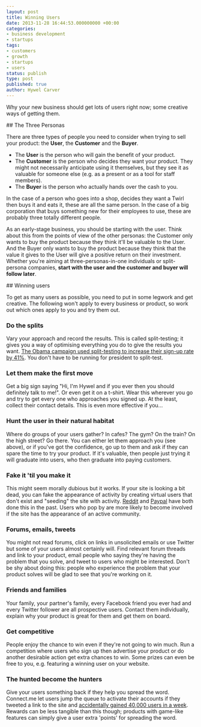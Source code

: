 ```yaml
---
layout: post
title: Winning Users
date: 2013-11-28 16:44:53.000000000 +00:00
categories:
- business development
- startups
tags:
- customers
- growth
- startups
- users
status: publish
type: post
published: true
author: Hywel Carver
---
```

Why your new business should get lots of users right now; some creative ways of getting them.

## The Three Personas

There are three types of people you need to consider when trying to sell your product: the **User**, the **Customer** and the **Buyer**.

- The **User** is the person who will gain the benefit of your product.
- The **Customer** is the person who decides they want your product. They might not necessarily anticipate using it themselves, but they see it as valuable for someone else (e.g. as a present or as a tool for staff members).
- The **Buyer** is the person who actually hands over the cash to you.

In the case of a person who goes into a shop, decides they want a Twirl then buys it and eats it, these are all the same person. In the case of a big corporation that buys something new for their employees to use, these are probably three totally different people.

As an early-stage business, you should be starting with the user. Think about this from the points of view of the other personas: the Customer only wants to buy the product because they think it'll be valuable to the User. And the Buyer only wants to buy the product because they think that the value it gives to the User will give a positive return on their investment. Whether you're aiming at three-personas-in-one individuals or split-persona companies, **start with the user and the customer and buyer will follow later**.

## Winning users

To get as many users as possible, you need to put in some legwork and get creative. The following won't apply to every business or product, so work out which ones apply to you and try them out.

### Do the splits
Vary your approach and record the results. This is called split-testing; it gives you a way of optimising everything you do to give the results you want. [The Obama campaign used split-testing to increase their sign-up rate by 41%](http://blog.optimizely.com/2010/11/29/how-obama-raised-60-million-by-running-a-simple-experiment/). You don't have to be running for president to split-test.

### Let them make the first move

Get a big sign saying "Hi, I'm Hywel and if you ever
<the problem your product solves> then you should definitely talk to me!". Or even get it on a t-shirt. Wear this wherever you go and try to get every one who approaches you signed up. At the least, collect their contact details. This is even more effective if you...

### Hunt the user in their natural habitat

Where do groups of your users gather? In cafes? The gym? On the train? On the high street? Go there. You can either let them approach you (see above), or if you've got the confidence, go up to them and ask if they can spare the time to try your product. If it's valuable, then people just trying it will graduate into users, who then graduate into paying customers.

### Fake it 'til you make it

This might seem morally dubious but it works. If your site is looking a bit dead, you can fake the appearance of activity by creating virtual users that don't exist and "seeding" the site with activity. [Reddit](http://venturebeat.com/2012/06/22/reddit-fake-users/) and [Paypal](https://medium.com/design-startups/9411fb583205) have both done this in the past. Users who pop by are more likely to become involved if the site has the appearance of an active community.

### Forums, emails, tweets

You might not read forums, click on links in unsolicited emails or use Twitter but some of your users almost certainly will. Find relevant forum threads and link to your product, email people who saying they're having the problem that you solve, and tweet to users who might be interested. Don't be shy about doing this: people who experience the problem that your product solves will be glad to see that you're working on it.

### Friends and families

Your family, your partner's family, every Facebook friend you ever had and every Twitter follower are all prospective users. Contact them individually, explain why your product is great for them and get them on board.

### Get competitive

People enjoy the chance to win even if they're not going to win much. Run a competition where users who sign up then advertise your product or do another desirable action get extra chances to win. Some prizes can even be free to you, e.g. featuring a winning user on your website.

### The hunted become the hunters

Give your users something back if they help you spread the word. Connect.me let users jump the queue to activate their accounts if they tweeted a link to the site and [accidentally gained 40,000 users in a week](http://www.businessinsider.com/heres-how-to-get-40000-users-overnight-accidentally-2011-3). Rewards can be less tangible than this though; products with game-like features can simply give a user extra 'points' for spreading the word.

